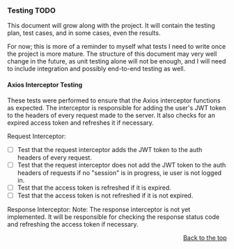 ### Testing TODO

This document will grow along with the project. It will contain the testing plan, test cases, and in some cases, even the results.

For now; this is more of a reminder to myself what tests I need to write once the project is more mature. The structure of this document may very well change in the future, as unit testing alone will not be enough, and I will need to include integration and possibly end-to-end testing as well.

#### Axios Interceptor Testing

These tests were performed to ensure that the Axios interceptor functions as expected. The interceptor is responsible for adding the user's JWT token to the headers of every request made to the server. It also checks for an expired access token and refreshes it if necessary.

Request Interceptor:

- [ ] Test that the request interceptor adds the JWT token to the auth headers of every request.
- [ ] Test that the request interceptor does not add the JWT token to the auth headers of requests if no "session" is in progress, ie user is not logged in.
- [ ] Test that the access token is refreshed if it is expired.
- [ ] Test that the access token is not refreshed if it is not expired.

Response Interceptor:
Note: The response interceptor is not yet implemented. It will be responsible for checking the response status code and refreshing the access token if necessary.

<p align="right">
  <a href="#">Back to the top</a>
</p>
